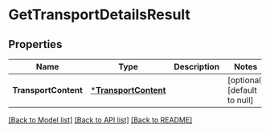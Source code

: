 # GetTransportDetailsResult

## Properties
Name | Type | Description | Notes
------------ | ------------- | ------------- | -------------
**TransportContent** | [***TransportContent**](TransportContent.md) |  | [optional] [default to null]

[[Back to Model list]](../README.md#documentation-for-models) [[Back to API list]](../README.md#documentation-for-api-endpoints) [[Back to README]](../README.md)

